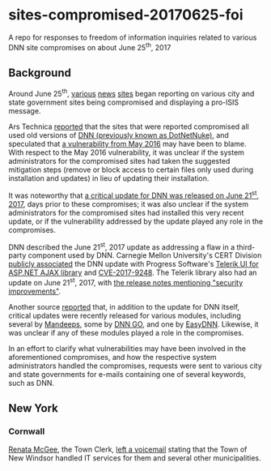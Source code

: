 # sites-compromised-20170625-foi
A repo for responses to freedom of information inquiries related to various DNN site compromises on about June 25<sup>th</sup>, 2017

## Background
Around June 25<sup>th</sup>, [various](http://www.cnn.com/2017/06/25/politics/kasich-hack-isis/index.html) [news](http://thehill.com/policy/cybersecurity/339395-kasichs-website-hacked-with-what-appears-to-be-pro-isis-messages) [sites](http://www.chicagotribune.com/news/nationworld/ct-ohio-government-websites-hacked-islamic-state-20170625-story.html) began reporting on various city and state government sites being compromised and displaying a pro-ISIS message.

Ars Technica [reported](https://arstechnica.com/information-technology/2017/06/ohio-gov-kasichs-website-dozens-of-others-defaced-using-year-old-exploit/) that the sites that were reported compromised all used old versions of [DNN (previously known as DotNetNuke)](http://www.dnnsoftware.com/community/download), and speculated that [a vulnerability from May 2016](https://www.cisecurity.org/advisory/vulnerability-in-dotnetnuke-dnn-content-management-system-could-allow-for-unauthorized-access/) may have been to blame. With respect to the May 2016 vulnerability, it was unclear if the system administrators for the compromised sites had taken the suggested mitigation steps (remove or block access to certain files only used during installation and updates) in lieu of updating their installation.

It was noteworthy that [a critical update for DNN was released on June 21<sup>st</sup>, 2017](http://www.dnnsoftware.com/community-blog/cid/155436/critical-security-update--june-2017), days prior to these compromises; it was also unclear if the system administrators for the compromised sites had installed this very recent update, or if the vulnerability addressed by the update played any role in the compromises.

DNN described the June 21<sup>st</sup>, 2017 update as addressing a flaw in a third-party component used by DNN. Carnegie Mellon University's CERT Division [publicly associated](https://www.kb.cert.org/vuls/id/TNOY-APDS9B) the DNN update with Progress Software's [Telerik UI for ASP.NET AJAX library](http://www.telerik.com/products/aspnet-ajax.aspx) and [CVE-2017-9248](http://www.telerik.com/support/kb/aspnet-ajax/details/cryptographic-weakness). The Telerik library also had an update on June 21<sup>st</sup>, 2017, with [the release notes mentioning "security improvements"](http://www.telerik.com/support/whats-new/aspnet-ajax/release-history/ui-for-asp-net-ajax-r2-2017-sp1-version-2017-2-621).

Another source [reported](https://mitchelsellers.com/blogs/2017/06/30/june-2017-dnn-evoq-and-module-security-summary) that, in addition to the update for DNN itself, critical updates were recently released for various modules, including several by [Mandeeps](https://www.mandeeps.com/company/news/critical-security-update---june-2017), some by [DNN GO](https://www.dnngo.net/), and one by [EasyDNN](http://www.easydnnsolutions.com/). Likewise, it was unclear if any of these modules played a role in the compromises.

In an effort to clarify what vulnerabilities may have been involved in the aforementioned compromises, and how the respective system administrators handled the compromises, requests were sent to various city and state governments for e-mails containing one of several keywords, such as DNN.

## New York

### Cornwall

[Renata McGee](http://www.cornwallny.com/Departments/Town-Clerk), the Town Clerk, [left a voicemail](New%20York/Cornwall/20170814-1227-McGee.mp3) stating that the Town of New Windsor handled IT services for them and several other municipalities.
